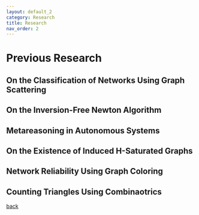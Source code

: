 ```yaml
---
layout: default_2
category: Research
title: Research
nav_order: 2
---
```


# Previous Research

## On the Classification of Networks Using Graph Scattering

## On the Inversion-Free Newton Algorithm

## Metareasoning in Autonomous Systems

## On the Existence of Induced H-Saturated Graphs

## Network Reliability Using Graph Coloring

## Counting Triangles Using Combinaotrics

[back](./)

